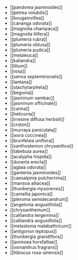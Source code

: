 - [[pandorea jasminoides]]
- [[petrea volubilis]]
- [[bougainvillea]]
- [[cananga odorata]]
- [[magnolia champaca]]
- [[magnolia lilifera]]
- [[plumeria rubra]]
- [[plumeria obtusa]]
- [[plumeria pudica]]
- [[melaleuca]]
- [[kaliandra]]
- [[lilium]]
- [[rosa]]
- [[senna septemtrionalis]]
- [[lantana]]
- [[stachytarpheta]]
- [[begonia]]
- [[jasminum sambac]]
- [[jasminum officinale]]
- [[canna]]
- [[heliconia]]
- [[irresine diffusa herbstii]]
- [[croton]]
- [[murraya paniculata]]
- [[ixora coccinea]]
- [[brunfelsia uniflora]]
- [[xanthostemon chrysanthus]]
- [[tabebuia aurea]]
- [[acalypha hispida]]
- [[duranta erecta]]
- [[aglaia odorata]]
- [[gardenia jasminoides]]
- [[caesalpinia pulcherrima]]
- [[mansoa alliacea]]
- [[thunbergia mysorensis]]
- [[camellia japonica]]
- [[pleroma semidecandrum]]
- [[angelonia angustifolia]]
- [[chrysanthemum]]
- [[calliandra tergemina]]
- [[calliandra angustifolia]]
- [[melastoma malabathricum]]
- [[antigonon leptopus]]
- [[thunbergia grandiflora]]
- [[ipomoea horsfalliae]]
- [[osmanthus fragrans]]
- [[hibiscus rosa-sinensis]]